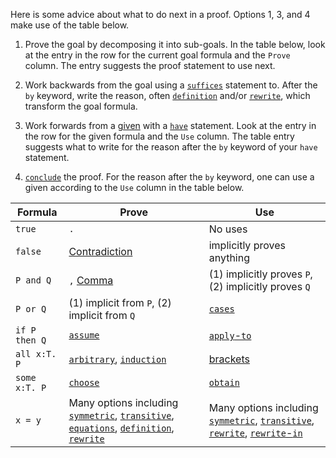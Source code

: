 Here is some advice about what to do next in a proof. Options 1, 3,
and 4 make use of the table below.

1. Prove the goal by decomposing it into sub-goals. In the table
  below, look at the entry in the row for the current goal formula and
  the `Prove` column. The entry suggests the proof statement to use
  next.

2. Work backwards from the goal using a
  [`suffices`](./Reference.md#suffices) statement to. After the `by`
  keyword, write the reason, often
  [`definition`](./Reference.md#definition) and/or
  [`rewrite`](./Reference.md#rewrite), which transform the goal
  formula.

3. Work forwards from a [given](./Reference.md#given) with a
  [`have`](./Reference.md#have-proof) statement. Look at the entry in
  the row for the given formula and the `Use` column. The table entry
  suggests what to write for the reason after the `by` keyword of your
  `have` statement.

4. [`conclude`](./Reference.md#conclude) the proof. For the reason
   after the `by` keyword, one can use a given according to the `Use`
   column in the table below.


| Formula        |  Prove        | Use      |
| -------------- | ------------- | -------- |
| `true`         | `.`           | No uses  |
| `false`        | [Contradiction](./Reference.md#contradiction) | implicitly proves anything |
| `P and Q`      |  `,` [Comma](./Reference.md#comma-conjunction-and-introduction) | (1) implicitly proves `P`, (2) implicitly proves `Q` |
| `P or Q`      | (1) implicit from `P`, (2) implicit from `Q` | [`cases`](./Reference.md#cases-disjunction-elimination) |
| `if P then Q` | [`assume`](./Reference.md#assume) | [`apply`-`to`](./Reference.md#apply-to-proof-modus-ponens) |
| `all x:T. P`  | [`arbitrary`](./Reference.md#arbitrary-forall-introduction), [`induction`](./Reference.md#induction) | [brackets](./Reference.md#instantiation-proof) |
| `some x:T. P` | [`choose`](./Reference.md#choose-exists-introduction) | [`obtain`](./Reference.md#obtain-exists-elimination) |
| `x = y`    | Many options including [`symmetric`](./Reference.md#symmetric-proof), [`transitive`](./Reference.md#transitive-proof), [`equations`](./Reference.md#equations), [`definition`](./Reference.md#definition-proof), [`rewrite`](./Reference.md#rewrite-proof) | Many options including [`symmetric`](./Reference.md#symmetric-proof), [`transitive`](./Reference.md#transitive-proof), [`rewrite`](./Reference.md#rewrite-proof), [`rewrite`-`in`](./Reference.md#rewrite-in-proof) |


